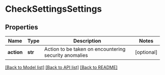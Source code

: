 # CheckSettingsSettings

## Properties
Name | Type | Description | Notes
------------ | ------------- | ------------- | -------------
**action** | **str** | Action to be taken on encountering security anomalies | [optional] 

[[Back to Model list]](../README.md#documentation-for-models) [[Back to API list]](../README.md#documentation-for-api-endpoints) [[Back to README]](../README.md)


